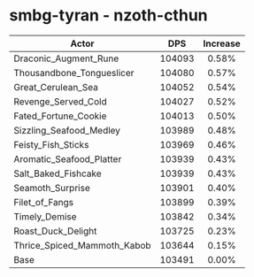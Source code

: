 # smbg-tyran - nzoth-cthun
| Actor | DPS | Increase |
|---|:---:|:---:|
|Draconic_Augment_Rune|104093|0.58%|
|Thousandbone_Tongueslicer|104080|0.57%|
|Great_Cerulean_Sea|104052|0.54%|
|Revenge_Served_Cold|104027|0.52%|
|Fated_Fortune_Cookie|104013|0.50%|
|Sizzling_Seafood_Medley|103989|0.48%|
|Feisty_Fish_Sticks|103969|0.46%|
|Aromatic_Seafood_Platter|103939|0.43%|
|Salt_Baked_Fishcake|103939|0.43%|
|Seamoth_Surprise|103901|0.40%|
|Filet_of_Fangs|103899|0.39%|
|Timely_Demise|103842|0.34%|
|Roast_Duck_Delight|103725|0.23%|
|Thrice_Spiced_Mammoth_Kabob|103644|0.15%|
|Base|103491|0.00%|
